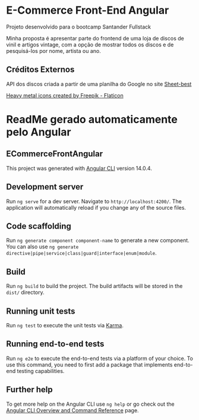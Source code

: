 # E-Commerce Front-End Angular
Projeto desenvolvido para o bootcamp Santander Fullstack

Minha proposta é apresentar parte do frontend de uma loja de discos de vinil e artigos vintage, com a opção de mostrar todos os discos e de pesquisá-los por nome, artista ou ano.

## Créditos Externos
API dos discos criada a partir de uma planilha do Google no site [Sheet-best](https://sheet.best/)

[Heavy metal icons created by Freepik - Flaticon](https://www.flaticon.com/free-icons/heavy-metal)

# ReadMe gerado automaticamente pelo Angular
## ECommerceFrontAngular

This project was generated with [Angular CLI](https://github.com/angular/angular-cli) version 14.0.4.

## Development server

Run `ng serve` for a dev server. Navigate to `http://localhost:4200/`. The application will automatically reload if you change any of the source files.

## Code scaffolding

Run `ng generate component component-name` to generate a new component. You can also use `ng generate directive|pipe|service|class|guard|interface|enum|module`.

## Build

Run `ng build` to build the project. The build artifacts will be stored in the `dist/` directory.

## Running unit tests

Run `ng test` to execute the unit tests via [Karma](https://karma-runner.github.io).

## Running end-to-end tests

Run `ng e2e` to execute the end-to-end tests via a platform of your choice. To use this command, you need to first add a package that implements end-to-end testing capabilities.

## Further help

To get more help on the Angular CLI use `ng help` or go check out the [Angular CLI Overview and Command Reference](https://angular.io/cli) page.
